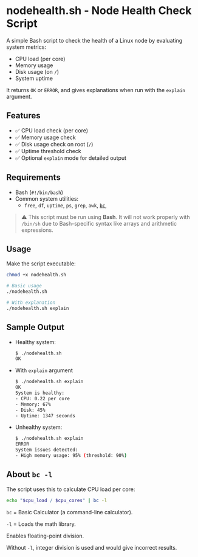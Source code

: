 # nodehealth.sh - Node Health Check Script

A simple Bash script to check the health of a Linux node by evaluating system metrics:

- CPU load (per core)
- Memory usage
- Disk usage (on `/`)
- System uptime

It returns `OK` or `ERROR`, and gives explanations when run with the `explain` argument.


## Features

- ✅ CPU load check (per core)
- ✅ Memory usage check
- ✅ Disk usage check on root (`/`)
- ✅ Uptime threshold check
- ✅ Optional `explain` mode for detailed output


## Requirements

- Bash (`#!/bin/bash`)
- Common system utilities:
  - `free`, `df`, `uptime`, `ps`, `grep`, `awk`, [`bc`](#about-bc--l),

> ⚠️ This script must be run using **Bash**. It will not work properly with `/bin/sh` due to Bash-specific syntax like arrays and arithmetic expressions.


## Usage

Make the script executable:

```bash
chmod +x nodehealth.sh
```

```bash
# Basic usage
./nodehealth.sh

# With explanation
./nodehealth.sh explain
```

## Sample Output

- Healthy system:
    ```bash
    $ ./nodehealth.sh
    OK
    ```

- With `explain` argument
    ```bash
    $ ./nodehealth.sh explain
    OK
    System is healthy:
    - CPU: 0.22 per core
    - Memory: 67%
    - Disk: 45%
    - Uptime: 1347 seconds
    ```

- Unhealthy system:
    ```bash
    $ ./nodehealth.sh explain
    ERROR
    System issues detected:
    - High memory usage: 95% (threshold: 90%)
    ```

## About `bc -l`
The script uses this to calculate CPU load per core:

```bash
echo "$cpu_load / $cpu_cores" | bc -l
```

`bc` = Basic Calculator (a command-line calculator).

`-l` = Loads the math library.

Enables floating-point division.

Without `-l`, integer division is used and would give incorrect results.